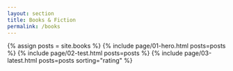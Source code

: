 ```yaml
---
layout: section
title: Books & Fiction
permalink: /books
---
```

{% assign posts = site.books %}
{% include page/01-hero.html posts=posts %}
{% include page/02-test.html posts=posts %}
{% include page/03-latest.html posts=posts sorting="rating" %}
